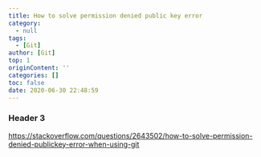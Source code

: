 ```yaml
---
title: How to solve permission denied public key error
category:
  - null
tags:
  - [Git]
author: [Git]
top: 1
originContent: ''
categories: []
toc: false
date: 2020-06-30 22:48:59
---
```


### Header 3

https://stackoverflow.com/questions/2643502/how-to-solve-permission-denied-publickey-error-when-using-git